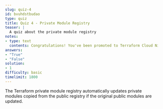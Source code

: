 ```yaml
---
slug: quiz-4
id: bvuhdstbudao
type: quiz
title: Quiz 4 - Private Module Registry
teaser: |
  A quiz about the private module registry
notes:
- type: text
  contents: Congratulations! You've been promoted to Terraform Cloud Ninja.
answers:
- "True"
- "False"
solution:
- 1
difficulty: basic
timelimit: 1800
---
```

The Terraform private module registry automatically updates private modules copied from the public registry if the original public modules are updated.
